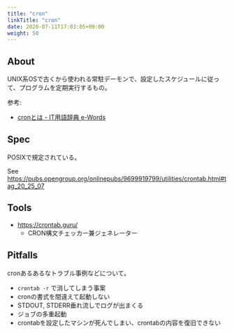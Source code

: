 ```yaml
---
title: "cron"
linkTitle: "cron"
date: 2020-07-11T17:03:05+09:00
weight: 50
---
```


## About

UNIX系OSで古くから使われる常駐デーモンで、設定したスケジュールに従って、プログラムを定期実行するもの。

参考:

- [cronとは - IT用語辞典 e-Words](http://e-words.jp/w/cron.html)

## Spec

POSIXで規定されている。

See https://pubs.opengroup.org/onlinepubs/9699919799/utilities/crontab.html#tag_20_25_07

## Tools

- https://crontab.guru/
  - CRON構文チェッカー兼ジェネレーター

## Pitfalls

cronあるあるなトラブル事例などについて。

- `crontab -r` で消してしまう事案
- cronの書式を間違えて起動しない
- STDOUT, STDERR垂れ流しでログが出まくる
- ジョブの多重起動
- crontabを設定したマシンが死んでしまい、crontabの内容を復旧できない
